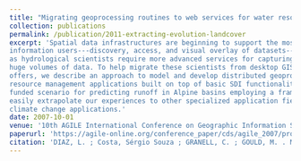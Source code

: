 ```yaml
---
title: "Migrating geoprocessing routines to web services for water resource management applications"
collection: publications
permalink: /publication/2011-extracting-evolution-landcover
excerpt: 'Spatial data infrastructures are beginning to support the most common requirements of spatial
information users---discovery, access, and visual overlay of datasets-- however specialized users such
as hydrological scientists require more advanced services for capturing, analyzing and processing
huge volumes of data. To help migrate these scientists from desktop GIS to on-line service-data
offers, we describe an approach to model and develop distributed geoprocessing services for water
resource management applications built on top of basic SDI functionality.. We illustrate a GMES-
funded scenario for predicting runoff in Alpine basins employing a framework which may serve to
easily extrapolate our experiences to other specialized application fields like environmental and
climate change applications.'
date: 2007-10-01
venue: '10th AGILE International Conference on Geographic Information Science, 2007, Aalborg, Dinamarca.'
paperurl: 'https://agile-online.org/conference_paper/cds/agile_2007/proc/pdf/151_pdf.pdf'
citation: 'DIAZ, L. ; Costa, Sérgio Souza ; GRANELL, C. ; GOULD, M. . Migrating geoprocessing routines to web services for water resource management applications. In: 10th AGILE International Conference on Geographic Information Science, 2007, Aalborg, Dinamarca.'
---
```



